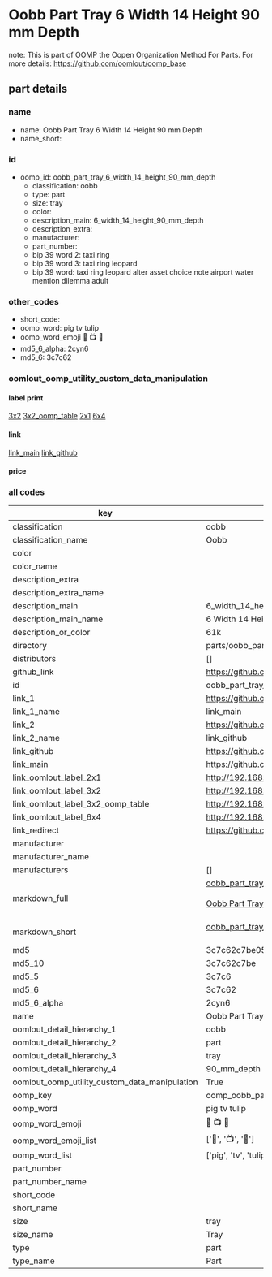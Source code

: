# Oobb Part Tray 6 Width 14 Height 90 mm Depth  

note: This is part of OOMP the Oopen Organization Method For Parts. For more details: https://github.com/oomlout/oomp_base

##  part details
  







### name
* name: Oobb Part Tray 6 Width 14 Height 90 mm Depth
* name_short: 
### id
* oomp_id: oobb_part_tray_6_width_14_height_90_mm_depth
  * classification: oobb
  * type: part
  * size: tray
  * color: 
  * description_main: 6_width_14_height_90_mm_depth
  * description_extra: 
  * manufacturer: 
  * part_number: 
  * bip 39 word 2: taxi ring
  * bip 39 word 3: taxi ring leopard
  * bip 39 word: taxi ring leopard alter asset choice note airport water mention dilemma adult

### other_codes
* short_code: 
* oomp_word: pig tv tulip
* oomp_word_emoji :pig: :tv: :tulip:
* md5_6_alpha: 2cyn6
* md5_6: 3c7c62






### oomlout_oomp_utility_custom_data_manipulation
#### label print
[3x2](http://192.168.1.245:1112/?label=oomp%202cyn6)
[3x2_oomp_table](http://192.168.1.108:1112/?label=oomp%202cyn6)
[2x1](http://192.168.1.242:1112/?label=oomp%202cyn6)
[6x4](http://192.168.1.55:1112/?label=oomp%202cyn6)    

#### link

[link_main](https://github.com/oomlout/oomlout_oomp_version_1_messy/tree/main/parts/oobb_part_tray_6_width_14_height_90_mm_depth) [link_github](https://github.com/oomlout/oomlout_oomp_version_1_messy/tree/main/parts/oobb_part_tray_6_width_14_height_90_mm_depth)                             

#### price







### all codes 
| key | value |  
| --- | --- |  
| classification | oobb |  
| classification_name | Oobb |  
| color |  |  
| color_name |  |  
| description_extra |  |  
| description_extra_name |  |  
| description_main | 6_width_14_height_90_mm_depth |  
| description_main_name | 6 Width 14 Height 90 mm Depth |  
| description_or_color | 61k |  
| directory | parts/oobb_part_tray_6_width_14_height_90_mm_depth |  
| distributors | [] |  
| github_link | https://github.com/oomlout/oomlout_oomp_part_src/tree/main/parts/oobb_part_tray_6_width_14_height_90_mm_depth |  
| id | oobb_part_tray_6_width_14_height_90_mm_depth |  
| link_1 | https://github.com/oomlout/oomlout_oomp_version_1_messy/tree/main/parts/oobb_part_tray_6_width_14_height_90_mm_depth |  
| link_1_name | link_main |  
| link_2 | https://github.com/oomlout/oomlout_oomp_version_1_messy/tree/main/parts/oobb_part_tray_6_width_14_height_90_mm_depth |  
| link_2_name | link_github |  
| link_github | https://github.com/oomlout/oomlout_oomp_version_1_messy/tree/main/parts/oobb_part_tray_6_width_14_height_90_mm_depth |  
| link_main | https://github.com/oomlout/oomlout_oomp_version_1_messy/tree/main/parts/oobb_part_tray_6_width_14_height_90_mm_depth |  
| link_oomlout_label_2x1 | http://192.168.1.242:1112/?label=oomp%202cyn6 |  
| link_oomlout_label_3x2 | http://192.168.1.245:1112/?label=oomp%202cyn6 |  
| link_oomlout_label_3x2_oomp_table | http://192.168.1.108:1112/?label=oomp%202cyn6 |  
| link_oomlout_label_6x4 | http://192.168.1.55:1112/?label=oomp%202cyn6 |  
| link_redirect | https://github.com/oomlout/oomlout_oomp_version_1_messy/tree/main/parts/oobb_part_tray_6_width_14_height_90_mm_depth |  
| manufacturer |  |  
| manufacturer_name |  |  
| manufacturers | [] |  
| markdown_full | [oobb_part_tray_6_width_14_height_90_mm_depth](none)<br>[](none)<br>[Oobb Part Tray 6 Width 14 Height 90 Mm Depth](none)<br><br> |  
| markdown_short | [oobb_part_tray_6_width_14_height_90_mm_depth](none)<br><br> |  
| md5 | 3c7c62c7be0592d4a086d07700ae86f3 |  
| md5_10 | 3c7c62c7be |  
| md5_5 | 3c7c6 |  
| md5_6 | 3c7c62 |  
| md5_6_alpha | 2cyn6 |  
| name | Oobb Part Tray 6 Width 14 Height 90 mm Depth |  
| oomlout_detail_hierarchy_1 | oobb |  
| oomlout_detail_hierarchy_2 | part |  
| oomlout_detail_hierarchy_3 | tray |  
| oomlout_detail_hierarchy_4 | 90_mm_depth |  
| oomlout_oomp_utility_custom_data_manipulation | True |  
| oomp_key | oomp_oobb_part_tray_6_width_14_height_90_mm_depth |  
| oomp_word | pig tv tulip |  
| oomp_word_emoji | :pig: :tv: :tulip: |  
| oomp_word_emoji_list | [':pig:', ':tv:', ':tulip:'] |  
| oomp_word_list | ['pig', 'tv', 'tulip'] |  
| part_number |  |  
| part_number_name |  |  
| short_code |  |  
| short_name |  |  
| size | tray |  
| size_name | Tray |  
| type | part |  
| type_name | Part |  
